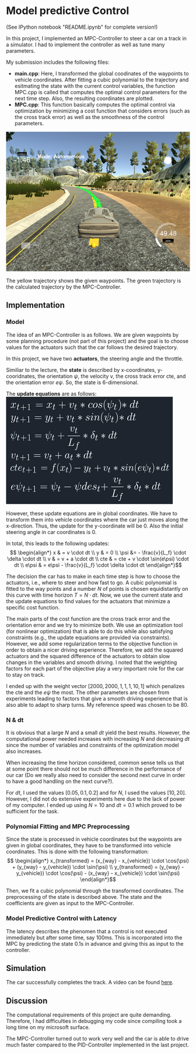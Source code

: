 
# Model predictive Control

(See IPython notebook "README.ipynb" for complete version!)

In this project, I implemented an MPC-Controller to steer a car on a track in a simulator. I had to implement the controller as well as tune many parameters.

My submission includes the following files:
- __main.cpp__: Here, I transformed the global coodinates of the waypoints to vehicle coordinates. After fitting a cubic polynomial to the trajectory and esitmating the state with the current control variables, the function MPC.cpp is called that computes the optimal control parameters for the next time step. Also, the resulting coordinates are plotted.
- __MPC.cpp__: This function basically computes the optimal control via optimization by minimizing a cost function that considers errors (such as the cross track error) as well as the smoothness of the control parameters.

![alt text](./pic.PNG "MPC-Controller")

The yellow trajectory shows the given waypoints. The green trajectory is the calculated trajectory by the MPC-Controller.

## Implementation

### Model

The idea of an MPC-Controller is as follows. We are given waypoints by some planning procedure (not part of this project) and the goal is to choose values for the actuators such that the car follows the desired trajectory.

In this project, we have two __actuators__, the steering angle and the throttle.

Similiar to the lecture, the __state__ is described by x-coordinates, y-cooridnates, the orientation $\psi$, the velocity v, the cross track error cte, and the orientation error $e\psi$. So, the state is 6-dimensional.

The __update equations__ are as follows:
![alt text](./updateequations2.png "Update equations")

However, these update equations are in global coordinates. We have to transform them into vehicle coordinates where the car just moves along the x-direction. Thus, the update for the y-coordinate will be 0. Also the initial steering angle in car coordinates is 0.

In total, this leads to the following updates:
$$ \begin{align*}
x & = v \cdot dt \\
y & = 0 \\
\psi &= - \frac{v}{L_f} \cdot \delta \cdot dt \\
v & = v + a \cdot dt \\
cte & = cte + v \cdot \sin(e\psi) \cdot dt \\
e\psi & = e\psi - \frac{v}{L_f} \cdot \delta \cdot dt
\end{align*}$$

The decision the car has to make in each time step is how to choose the actuators, i.e., where to steer and how fast to go. A cubic polynomial is fitted to the way points and a number $N$ of points is chosen equidistantly on this curve with time horizon $T = N \cdot dt$. Now, we use the current state and the update equations to find values for the actuators that minimize a specific cost function.

The main parts of the cost function are the cross track error and the orientation error and we try to minimize both. We use an optimization tool (for nonlinear optimization) that is able to do this while also satisfying constraints (e.g., the update equations are provided via constraints). However, we add some regularization terms to the objective function in order to obtain a nicer driving experience. Therefore, we add the squared actuators and the squared difference of the actuators to obtain slow changes in the variables and smooth driving. I noted that the weighting factors for each part of the objective play a very important role for the car to stay on track.

I ended up with the weight vector $[2000, 2000, 1, 1, 1, 10, 1]$ which penalizes the cte and the $e\psi$ the most. The other parameters are chosen from experiments leading to factors that give a smooth driving experience that is also able to adapt to sharp turns. My reference speed was chosen to be 80.

### N & dt

It is obvious that a large $N$ and a small $dt$ yield the best results. However, the computational power needed increases with increasing $N$ and decreasing $dt$ since the number of variables and constraints of the optimization model also increases.

When increasing the time horizon considered, common sense tells us that at some point there should not be much difference in the performance of our car (Do we really also need to consider the second next curve in order to have a good handling on the next curve?).

For $dt$, I used the values $[0.05, 0.1, 0.2]$ and for $N$, I used the values $[10,20]$. However, I did not do extensive experiments here due to the lack of power of my computer. I ended up using $N = 10$ and $dt = 0.1$ which proved to be sufficient for the task.

### Polynomial Fitting and MPC Preprocessing

Since the state is processed in vehicle coordinates but the waypoints are given in global coordinates, they have to be transformed into vehicle coordinates. This is done with the following transformation:
$$ \begin{align*}
x_{transformed} = (x_{way} - x_{vehicle}) \cdot \cos(\psi) + (y_{way} - y_{vehicle}) \cdot \sin(\psi) \\
y_{transformed} = (y_{way} - y_{vehicle}) \cdot \cos(\psi) - (x_{way} - x_{vehicle}) \cdot \sin(\psi) \end{align*}$$

Then, we fit a cubic polynomial through the transformed coordinates. The preprocessing of the state is described above. The state and the coefficients are given as input to the MPC-Controller.

### Model Predictive Control with Latency

The latency describes the phenomen that a control is not executed immediately but after some time, say 100ms. This is incorporated into the MPC by predicting the state 0.1s in advance and giving this as input to the controller.

## Simulation

The car successfully completes the track. A video can be found [here](./video.mp4 "Project Video").

## Discussion

The computational requirements of this project are quite demanding. Therefore, I had difficulties in debugging my code since compiling took a long time on my microsoft surface.

The MPC-Controller turned out to work very well and the car is able to drive much faster compared to the PID-Controller implemented in the last project.
